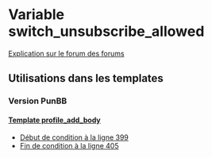 # Variable switch_unsubscribe_allowed
[Explication sur le forum des forums](http://forum.forumactif.com/t294113-listing-des-variables#switch_unsubscribe_allowed)
## Utilisations dans les templates
### Version PunBB
#### [Template profile_add_body](punbb/profile_add_body.md)
* [Début de condition à la ligne 399](../punbb/profile_add_body.tpl#L399)
* [Fin de condition à la ligne 405](../punbb/profile_add_body.tpl#L405)